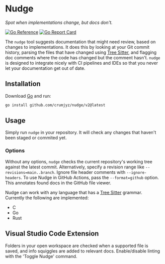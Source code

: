 # Nudge
_Spot when implementations change, but docs don't._

[![Go Reference](https://pkg.go.dev/badge/github.com/crummjyz/nudge/v2.svg)](https://pkg.go.dev/github.com/crummjyz/nudge/v2)
[![Go Report Card](https://goreportcard.com/badge/github.com/crummjyz/nudge/v2)](https://goreportcard.com/report/github.com/crummjyz/nudge/v2)

The `nudge` tool suggests documentation that might need review, based on changes to implementations.
It does this by looking at your Git commit history, parsing the files that have changed using [Tree
Sitter](https://tree-sitter.github.io/tree-sitter/), and flagging doc comments where the code has
changed but the comment hasn't. `nudge` is designed to integrate nicely with CI pipelines and IDEs
so that you never let your documentation get out of date.

## Installation

Download [Go](https://golang.org/dl/) and run:

```sh
go install github.com/crumjyz/nudge/v2@latest
```

## Usage

Simply run `nudge` in your repository. It will check any changes that haven't been staged or commited yet.

### Options

Without any options, `nudge` checks the current repository's working tree against the latest commit.
Alternatively, specify a revision range like `--revisions=main..branch`. Ignore file header comments
with `--ignore-headers`. To use Nudge in GitHub Actions, pass the `--format=github` option. This
annotates found docs in the GitHub file viewer.

Nudge can work with any language that has a [Tree
Sitter](https://tree-sitter.github.io/tree-sitter/) grammar. Currently the following are
implemented:
- C
- Go
- Rust

## Visual Studio Code Extension

Folders in your open workspace are checked when a supported file is saved, and info squiggles are
added to relevant docs. Enable/disable linting with the 'Toggle Nudge' command.

